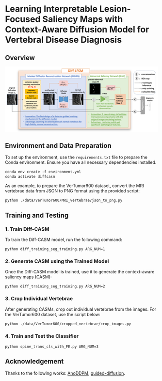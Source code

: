 # Learning Interpretable Lesion-Focused Saliency Maps with Context-Aware Diffusion Model for Vertebral Disease Diagnosis

## Overview

![Figure 2](figs/fig2_workflow_2_page-0001.jpg)

## Environment and Data Preparation

To set up the environment, use the `requirements.txt` file to prepare the Conda environment. Ensure you have all necessary dependencies installed.

```
conda env create -f environment.yml
conda activate diffcasm
```

As an example, to prepare the VerTumor600 dataset, convert the MRI vertebrae data from JSON to PNG format using the provided script:

```
python ./data/VerTumor600/MRI_vertebrae/json_to_png.py
```

## Training and Testing

### 1. Train Diff-CASM

To train the Diff-CASM model, run the following command:

```
python diff_training_seg_training.py ARG_NUM=1
```

### 2. Generate CASM using the Trained Model

Once the Diff-CASM model is trained, use it to generate the context-aware saliency maps (CASM):

```
python diff_training_seg_training.py ARG_NUM=2
```

### 3. Crop Individual Vertebrae

After generating CASMs, crop out individual vertebrae from the images. For the VerTumor600 dataset, use the script below:

```
python ./data/VerTumor600/cropped_vertebrae/crop_images.py
```

### 4. Train and Test the Classifier

```
python spine_trans_cls_with_FE.py ARG_NUM=3
```

## Acknowledgement
Thanks to the following works: [AnoDDPM](https://github.com/Julian-Wyatt/AnoDDPM), [guided-diffusion](https://github.com/openai/guided-diffusion).

